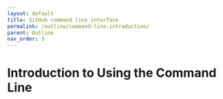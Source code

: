 ```yaml
---
layout: default
title: GitHub command line interface
permalink: /outline/command-line-introduction/
parent: Outline
nav_order: 3
---
```


# Introduction to Using the Command Line
